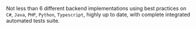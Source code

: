Not less than 6 different backend implementations using best practices on `C#`, `Java`, `PHP`, `Python`, `Typescript`, highly up to date, with complete integrated automated tests suite.
